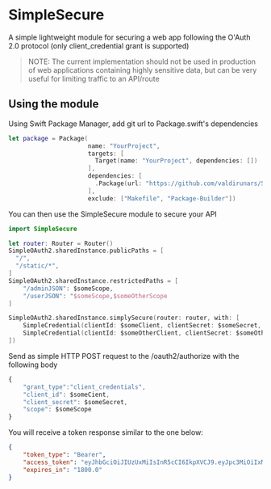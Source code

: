 # SimpleSecure

A simple lightweight module for securing a web app following the O'Auth 2.0 protocol (only client_credential grant is supported)

> NOTE: The current implementation should not be used in production of web applications containing highly sensitive data, but can be very useful for limiting traffic to an API/route

## Using the module

Using Swift Package Manager, add git url to Package.swift's dependencies


```swift
let package = Package(
                      name: "YourProject",
                      targets: [
                        Target(name: "YourProject", dependencies: [])
                      ],
                      dependencies: [
                        .Package(url: "https://github.com/valdirunars/SimpleSecure", majorVersion: 1, minor: 0)
                      ],
                      exclude: ["Makefile", "Package-Builder"])
```

You can then use the SimpleSecure module to secure your API
```swift
import SimpleSecure

let router: Router = Router()
SimpleOAuth2.sharedInstance.publicPaths = [
  "/",
  "/static/*",
]
SimpleOAuth2.sharedInstance.restrictedPaths = [
    "/adminJSON": $someScope,
    "/userJSON": "$someScope,$someOtherScope
]

SimpleOAuth2.sharedInstance.simplySecure(router: router, with: [
    SimpleCredential(clientId: $someClient, clientSecret: $someSecret, scope: $someScope),
    SimpleCredential(clientId: $someOtherClient, clientSecret: $someOtherSecret, scope: $someOtherScope)
])
```

Send as simple HTTP POST request to the /oauth2/authorize with the following body

```javascript
{
  	"grant_type":"client_credentials",
  	"client_id": $someCient,
  	"client_secret": $someSecret,
  	"scope": $someScope
}
```
You will receive a token response similar to the one below:

```JSON
{
    "token_type": "Bearer",
    "access_token": "eyJhbGciOiJIUzUxMiIsInR5cCI6IkpXVCJ9.eyJpc3MiOiIxMjM0IiwiaWF0IjoxNDgzMzEyOTE5LjEwMDQyOSwiZXhwIjoxNDgzMzE0NzE5LjEwMDQ0Miwic2NvcGUiOiJhZG1pbiJ9.a8u-xUr8dui1hj-ri3eoe0qxPm2gVIHz6j8dIGgV2cLA7Y17s3zoGdu3C0R0BlZ_2pvv8cuEq5ULtMPt644WRw",
    "expires_in": "1800.0"
}
```             
              
